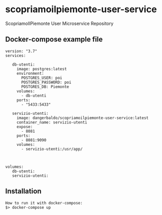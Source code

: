 # scopriamoilpiemonte-user-service
ScopriamoIlPiemonte User Microservice Repository

## Docker-compose example file
<pre><code>version: "3.7"
services:

   db-utenti:
     image: postgres:latest
     environment:
       POSTGRES_USER: poi
       POSTGRES_PASSWORD: poi
       POSTGRES_DB: Piemonte
     volumes:
       - db-utenti
     ports:
       - "5433:5433"
   
   servizio-utenti:
     image: dangerbaldo/scopriamoilpiemonte-user-service:latest
     container_name: servizio-utenti
     expose:
       - 8081
     ports:
       - 8081:9090
     volumes:
       - servizio-utenti:/usr/app/

   

volumes:
   db-utenti:
   servizio-utenti:
</code></pre>
## Installation
<pre><code>How to run it with docker-compose:
$> docker-compose up
</code></pre>